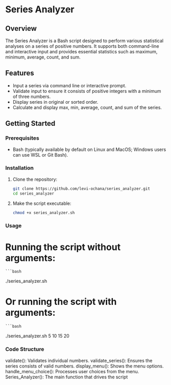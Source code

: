 # Series Analyzer

## Overview

The Series Analyzer is a Bash script designed to perform various statistical analyses on a series of positive numbers.
It supports both command-line and interactive input and provides essential statistics such as maximum, minimum, average, count, and sum.

## Features
- Input a series via command line or interactive prompt.
- Validate input to ensure it consists of positive integers with a minimum of three numbers.
- Display series in original or sorted order.
- Calculate and display max, min, average, count, and sum of the series.

## Getting Started

### Prerequisites
- Bash (typically available by default on Linux and MacOS; Windows users can use WSL or Git Bash).

### Installation
1. Clone the repository:
    ```bash
   git clone https://github.com/levi-ochana/series_analyzer.git
   cd series_analyzer
2. Make the script executable:
    ```bash
    chmod +x series_analyzer.sh

### Usage
  # Running the script without arguments:
    ```bash
   ./series_analyzer.sh
 # Or running the script with arguments:
    ```bash
   ./series_analyzer.sh 5 10 15 20

### Code Structure
 validate(): Validates individual numbers.
 validate_series(): Ensures the series consists of valid numbers.
 display_menu(): Shows the menu options.
 handle_menu_choice(): Processes user choices from the menu.
 Series_Analyzer(): The main function that drives the script

